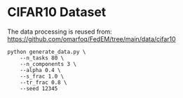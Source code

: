  # CIFAR10 Dataset
 
The data processing is reused from: https://github.com/omarfoq/FedEM/tree/main/data/cifar10

```
python generate_data.py \
    --n_tasks 80 \
    --n_components 3 \
    --alpha 0.4 \
    --s_frac 1.0 \
    --tr_frac 0.8 \
    --seed 12345    
```

